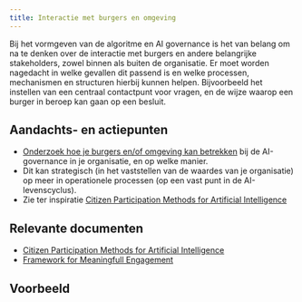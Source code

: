 ```yaml
---
title: Interactie met burgers en omgeving
---
```


Bij het vormgeven van de algoritme en AI governance is het van belang om na te denken over de interactie met burgers en andere belangrijke stakeholders, zowel binnen als buiten de organisatie. Er moet worden nagedacht in welke gevallen dit passend is en welke processen, mechanismen en structuren hierbij kunnen helpen. Bijvoorbeeld het instellen van een centraal contactpunt voor vragen, en de wijze waarop een burger in beroep kan gaan op een besluit.

## Aandachts- en actiepunten

- [Onderzoek hoe je burgers en/of omgeving kan betrekken](../../maatregelen/betrek_belanghebbenden.md) bij de AI-governance in je organisatie, en op welke manier. 
- Dit kan strategisch (in het vaststellen van de waardes van je organisatie) op meer in operationele processen (op een vast punt in de AI-levenscyclus). 
- Zie ter inspiratie [Citizen Participation Methods for Artificial Intelligence](https://openresearch.amsterdam/en/page/110361/citizen-participation-methods-for-artificial-intelligence)


## Relevante documenten
- [Citizen Participation Methods for Artificial Intelligence](https://openresearch.amsterdam/en/page/110361/citizen-participation-methods-for-artificial-intelligence)
- [Framework for Meaningfull Engagement](https://ecnl.org/sites/default/files/2023-03/Final%20Version%20FME%20with%20Copyright%20%282%29.pdf) 

## Voorbeeld


